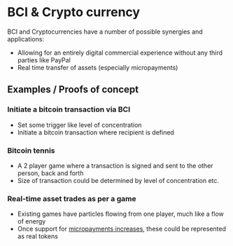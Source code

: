 # BCI & Crypto currency

BCI and Cryptocurrencies have a number of possible synergies and applications:

* Allowing for an entirely digital commercial experience without any third parties like PayPal
* Real time transfer of assets (especially micropayments)

## Examples / Proofs of concept

### Initiate a bitcoin transaction via BCI
* Set some trigger like level of concentration
* Initiate a bitcoin transaction where recipient is defined

### Bitcoin tennis
* A 2 player game where a transaction is signed and sent to the other person, back and forth
* Size of transaction could be determined by level of concentration etc.

### Real-time asset trades as per a game
* Existing games have particles flowing from one player, much like a flow of energy
* Once support for [micropayments increases](https://lightning.network/), these could be represented as real tokens

